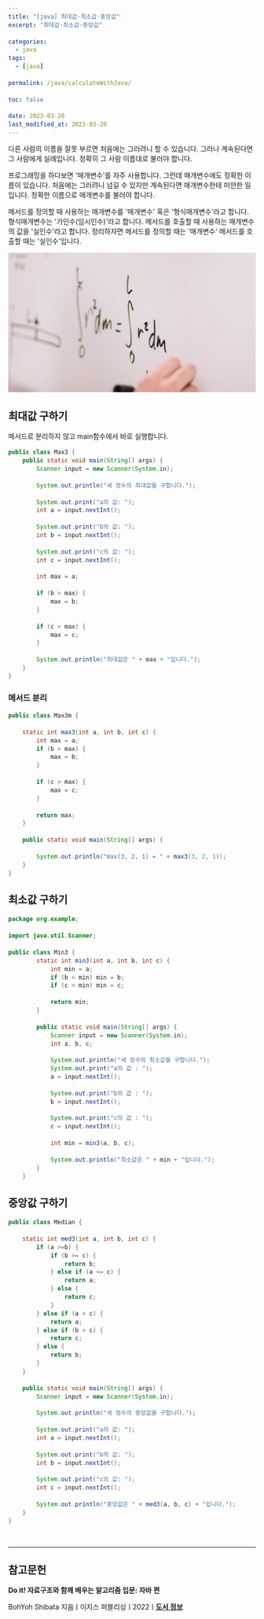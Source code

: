 ```yaml
---
title: "[java] 최대값·최소값·중앙값"
excerpt: "최대값·최소값·중앙값"

categories:
  - java
tags:
  - [java]

permalink: /java/calculateWithJava/

toc: false

date: 2023-03-20
last_modified_at: 2023-03-20
---
```


다른 사람의 이름을 잘못 부르면 처음에는 그러려니 할 수 있습니다. 그러나 계속된다면 그 사람에게 실례입니다. 정확히 그 사람 이름대로 불러야 합니다.

프로그래밍을 하다보면 '매개변수'를 자주 사용합니다. 그런데 매개변수에도 정확한 이름이 있습니다. 처음에는 그러려니 넘길 수 있지만 계속된다면 매개변수한테 미안한 일입니다. 정확한 이름으로 매개변수를 불러야 합니다.

메서드를 정의할 때 사용하는 매개변수를 '매개변수' 혹은 '형식매개변수'라고 합니다. 형식매개변수는 '가인수(임시인수)'라고 합니다. 메서드를 호출할 때 사용하는 매개변수의 값을 '실인수'라고 합니다. 정리하자면 메서드를 정의할 때는 '매개변수' 메서드를 호출할 때는 '실인수'입니다.

![calculateWithJava](/assets/images/posts_img/calculateWithJava.png)

## 최대값 구하기

메서드로 분리하지 않고 main함수에서 바로 실행합니다.

```java
public class Max3 {
    public static void main(String[] args) {
        Scanner input = new Scanner(System.in);

        System.out.println("세 정수의 최대값을 구합니다.");

        System.out.print("a의 값: ");
        int a = input.nextInt();

        System.out.print("b의 값: ");
        int b = input.nextInt();

        System.out.print("c의 값: ");
        int c = input.nextInt();

        int max = a;

        if (b > max) {
            max = b;
        }

        if (c > max) {
            max = c;
        }

        System.out.println("최대값은 " + max + "입니다.");
    }
}

```

### 메서드 분리

```java
public class Max3m {

    static int max3(int a, int b, int c) {
        int max = a;
        if (b > max) {
            max = b;
        }

        if (c > max) {
            max = c;
        }

        return max;
    }

    public static void main(String[] args) {

        System.out.println("max(3, 2, 1) = " + max3(3, 2, 1));
    }
}

```

## 최소값 구하기

```java
package org.example;

import java.util.Scanner;

public class Min3 {
        static int min3(int a, int b, int c) {
            int min = a;
            if (b < min) min = b;
            if (c < min) min = c;

            return min;
        }

        public static void main(String[] args) {
            Scanner input = new Scanner(System.in);
            int a, b, c;

            System.out.println("세 정수의 최소값을 구합니다.");
            System.out.print("a의 값 : ");
            a = input.nextInt();

            System.out.print("b의 값 : ");
            b = input.nextInt();

            System.out.print("c의 값 : ");
            c = input.nextInt();

            int min = min3(a, b, c);

            System.out.println("최소값은 " + min + "입니다.");
        }
    }

```

## 중앙값 구하기

```java
public class Median {

    static int med3(int a, int b, int c) {
        if (a >=b) {
            if (b >= c) {
                return b;
            } else if (a <= c) {
                return a;
            } else {
                return c;
            }
        } else if (a > c) {
            return a;
        } else if (b > c) {
            return c;
        } else {
            return b;
        }
    }

    public static void main(String[] args) {
        Scanner input = new Scanner(System.in);

        System.out.println("세 정수의 중앙값을 구합니다.");

        System.out.print("a의 값: ");
        int a = input.nextInt();

        System.out.print("b의 값: ");
        int b = input.nextInt();

        System.out.print("c의 값: ");
        int c = input.nextInt();

        System.out.println("중앙값은 " + med3(a, b, c) + "입니다.");
    }
}
```

<br>

---

## 참고문헌

**Do it! 자료구조와 함께 배우는 알고리즘 입문: 자바 편**

BohYoh Shibata 지음ㅣ이지스 퍼블리싱ㅣ2022ㅣ[**도서 정보**](https://product.kyobobook.co.kr/detail/S000061352392)
